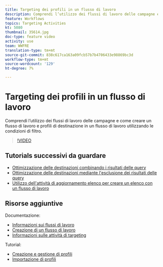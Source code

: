 ```yaml
---
title: Targeting dei profili in un flusso di lavoro
description: Comprendi l’utilizzo dei flussi di lavoro delle campagne e come creare un flusso di lavoro e profili di destinazione in un flusso di lavoro utilizzando le condizioni di filtro.
feature: Workflows
topics: Targeting Activities
kt: 5080
thumbnail: 35614.jpg
doc-type: feature video
activity: use
team: WWFRE
translation-type: tm+mt
source-git-commit: 838c617ca163a09fcb57b7b4706433e98869bc3d
workflow-type: tm+mt
source-wordcount: '129'
ht-degree: 7%

---
```



# Targeting dei profili in un flusso di lavoro

Comprendi l’utilizzo dei flussi di lavoro delle campagne e come creare un flusso di lavoro e profili di destinazione in un flusso di lavoro utilizzando le condizioni di filtro.

>[!VIDEO](https://video.tv.adobe.com/v/35614?quality=12)

## Tutorials successivi da guardare

* [Ottimizzazione delle destinazioni combinando i risultati delle query](/help/automating-with-workflows/refining-targets-by-combining-query-results.md)
* [Ottimizzazione delle destinazioni mediante l&#39;esclusione dei risultati delle query](/help/automating-with-workflows/refining-targets-by-excluding-query-results.md)
* [Utilizzo dell&#39;attività di aggiornamento elenco per creare un elenco con un flusso di lavoro](/help/automating-with-workflows/using-the-update-list-activity.md)

## Risorse aggiuntive

Documentazione:

* [Informazioni sui flussi di lavoro](https://docs.adobe.com/content/help/en/campaign-classic/using/automating-with-workflows/introduction/about-workflows.html)
* [Creazione di un flusso di lavoro](https://docs.adobe.com/content/help/en/campaign-classic-learn/tutorials/getting-started/creating-a-workflow.html)
* [Informazioni sulle attività di targeting](https://docs.adobe.com/content/help/en/campaign-classic/using/automating-with-workflows/targeting-activities/about-targeting-activities.html)

Tutorial:

* [Creazione e gestione di profili](/help/profile-management/create-and-manage-profiles.md)
* [Importazione di profili](/help/data-management/importing-profiles.md)
